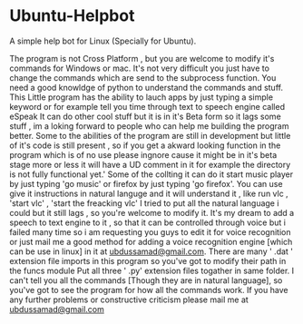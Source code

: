 # Ubuntu-Helpbot
A simple help bot for Linux (Specially for Ubuntu).

The program is not Cross Platform , but you are welcome to modify it's commands for Windows or mac. It's not very difficult you just have to change the commands which are send to the subprocess function.
You need a good knowldge of python to understand the commands and stuff.
This Little program has the ability to lauch apps by just typing a simple keyword or for example tell you time through text to speech engine called eSpeak
It can do other cool stuff but it is in it's Beta form so it lags some stuff , im a loking forward to people who can help me building the program better.
Some to the abilities of the program are still in development but little of it's code is still present , so if you get a akward looking function in the program which is of no use please ingnore cause it might be in it's beta stage more or less it will have a UD  comment in it for example the directory is not fully functional yet.'
Some of the collting it can do it start music player by just typing 'go music' or firefox by just typing 'go firefox'.
You can use give it instructions in natural languge and it will understand it , like run vlc , 'start vlc' , 'start the freacking vlc'
I tried to put all the natural language i could but it still lags , so you're welcome to  modify it.
It's my dream to add a speech to text engine to  it , so that it can be controlled through voice but i failed many time so i am requesting you guys to edit it for voice recognition or just mail me a good method for adding a voice recognition engine [which can be use in linux] in it at ubdussamad@gmail.com.
There are many ' .dat '  extension file imports in this program so  you've got to modify their path in the funcs module
Put all three ' .py'  extension files togather in same folder.
I can't tell you all the commands [Though they are in natural language], so you've got to see the program for how all the commands work.
If you have any further problems or constructive criticism please mail me at ubdussamad@gmail.com
